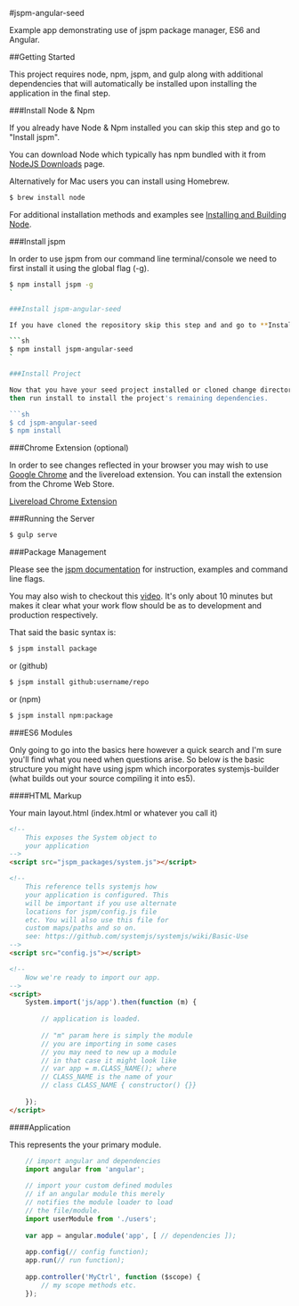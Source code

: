 #jspm-angular-seed

Example app demonstrating use of jspm package manager, ES6 and Angular.

##Getting Started

This project requires node, npm, jspm, and gulp along with additional dependencies that will
automatically be installed upon installing the application in the final step.

###Install Node & Npm

If you already have Node & Npm installed you can skip this step and go to "Install jspm".

You can download Node which typically has npm bundled with it from <a href="https://nodejs.org/download/">
NodeJS Downloads</a> page.

Alternatively for Mac users you can install using Homebrew.

```sh
$ brew install node
```

For additional installation methods and examples see 
[Installing and Building Node](https://github.com/joyent/node/wiki/Installation).

###Install jspm

In order to use jspm from our command line terminal/console we need to first install it using the global flag (-g).

```sh
$ npm install jspm -g
`

###Install jspm-angular-seed

If you have cloned the repository skip this step and and go to **Install the Project**

```sh
$ npm install jspm-angular-seed
`

###Install Project

Now that you have your seed project installed or cloned change directories
then run install to install the project's remaining dependencies.

```sh
$ cd jspm-angular-seed
$ npm install
```

###Chrome Extension (optional)

In order to see changes reflected in your browser you may wish to use [Google Chrome](http://www.google.com/chrome)
and the livereload extension. You can install the extension from the Chrome Web Store.

[Livereload Chrome Extension](https://chrome.google.com/webstore/detail/livereload/jnihajbhpnppcggbcgedagnkighmdlei?hl=en-US)

###Running the Server

```sh
$ gulp serve
```

###Package Management

Please see the [jspm documentation](https://github.com/jspm/jspm-cli/wiki/Getting-Started) 
for instruction, examples and command line flags.

You may also wish to checkout this [video](https://youtu.be/iukBMY4apvI). It's only about 10 minutes
but makes it clear what your work flow should be as to development and production respectively.

That said the basic syntax is:

```sh
$ jspm install package
```

or (github)

```sh
$ jspm install github:username/repo
```

or (npm)

```sh
$ jspm install npm:package
```

###ES6 Modules

Only going to go into the basics here however a quick search and I'm sure you'll find what you need when questions
arise. So below is the basic structure you might have using jspm which incorporates systemjs-builder (what builds out
your source compiling it into es5).

####HTML Markup

Your main layout.html (index.html or whatever you call it)

```html
<!-- 
    This exposes the System object to 
    your application 
-->
<script src="jspm_packages/system.js"></script>

<!-- 
    This reference tells systemjs how 
    your application is configured. This 
    will be important if you use alternate 
    locations for jspm/config.js file 
    etc. You will also use this file for 
    custom maps/paths and so on.
    see: https://github.com/systemjs/systemjs/wiki/Basic-Use
-->
<script src="config.js"></script>

<!-- 
    Now we're ready to import our app.
-->
<script>
    System.import('js/app').then(function (m) {
    
        // application is loaded.
        
        // "m" param here is simply the module
        // you are importing in some cases
        // you may need to new up a module
        // in that case it might look like
        // var app = m.CLASS_NAME(); where
        // CLASS_NAME is the name of your
        // class CLASS_NAME { constructor() {}}
        
    });
</script>
```
####Application

This represents the your primary module.

```js
    // import angular and dependencies
    import angular from 'angular';
    
    // import your custom defined modules
    // if an angular module this merely
    // notifies the module loader to load
    // the file/module.
    import userModule from './users';
    
    var app = angular.module('app', [ // dependencies ]);
    
    app.config(// config function);
    app.run(// run function);
    
    app.controller('MyCtrl', function ($scope) {
        // my scope methods etc.
    });       
```


